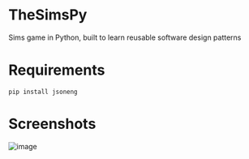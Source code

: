 # TheSimsPy

Sims game in Python, built to learn reusable software design patterns

# Requirements

`pip install jsoneng`

# Screenshots

![image](https://github.com/youhengzhou/TheSimsPy/assets/60205850/8aa2d5aa-5710-4d88-9f25-77218058805d)
